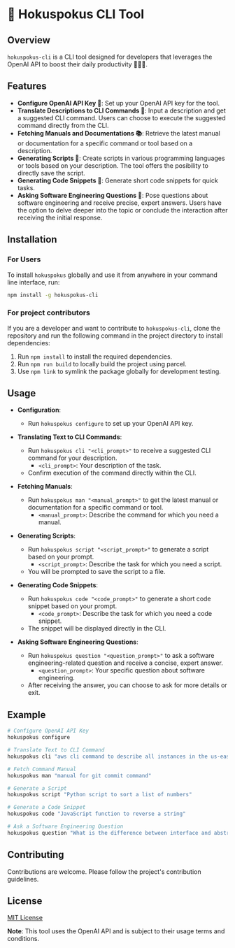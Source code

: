 
# 🧙 Hokuspokus CLI Tool

## Overview

`hokuspokus-cli` is a CLI tool designed for developers that leverages the OpenAI API to boost their daily productivity 👨‍💻🚀.

## Features

- **Configure OpenAI API Key 🔑**: Set up your OpenAI API key for the tool.
- **Translate Descriptions to CLI Commands 💬**: Input a description and get a suggested CLI command. Users can choose to execute the suggested command directly from the CLI.
- **Fetching Manuals and Documentations 📚**: Retrieve the latest manual or documentation for a specific command or tool based on a description.
- **Generating Scripts 📜**: Create scripts in various programming languages or tools based on your description. The tool offers the posibility to directly save the script.
- **Generating Code Snippets 🧩**: Generate short code snippets for quick tasks.
- **Asking Software Engineering Questions 🧠**: Pose questions about software engineering and receive precise, expert answers. Users have the option to delve deeper into the topic or conclude the interaction after receiving the initial response.

## Installation

### For Users

To install `hokuspokus` globally and use it from anywhere in your command line interface, run:

```bash
npm install -g hokuspokus-cli
```

### For project contributors

If you are a developer and want to contribute to `hokuspokus-cli`, clone the repository and run the following command in the project directory to install dependencies:

1. Run `npm install` to install the required dependencies.
2. Run `npm run build` to locally build the project using parcel.
3. Use `npm link` to symlink the package globally for development testing.

## Usage

- **Configuration**:
  - Run `hokuspokus configure` to set up your OpenAI API key.

- **Translating Text to CLI Commands**:
  - Run `hokuspokus cli "<cli_prompt>"` to receive a suggested CLI command for your description.
    - `<cli_prompt>`: Your description of the task.
  - Confirm execution of the command directly within the CLI.

- **Fetching Manuals**:
  - Run `hokuspokus man "<manual_prompt>"` to get the latest manual or documentation for a specific command or tool.
    - `<manual_prompt>`: Describe the command for which you need a manual.

- **Generating Scripts**:
  - Run `hokuspokus script "<script_prompt>"` to generate a script based on your prompt.
    - `<script_prompt>`: Describe the task for which you need a script.
  - You will be prompted to save the script to a file.

- **Generating Code Snippets**:
  - Run `hokuspokus code "<code_prompt>"` to generate a short code snippet based on your prompt.
    - `<code_prompt>`: Describe the task for which you need a code snippet.
  - The snippet will be displayed directly in the CLI.

- **Asking Software Engineering Questions**:
  - Run `hokuspokus question "<question_prompt>"` to ask a software engineering-related question and receive a concise, expert answer.
    - `<question_prompt>`: Your specific question about software engineering.
  - After receiving the answer, you can choose to ask for more details or exit.

## Example

```bash
# Configure OpenAI API Key
hokuspokus configure

# Translate Text to CLI Command
hokuspokus cli "aws cli command to describe all instances in the us-east-1 region"

# Fetch Command Manual
hokuspokus man "manual for git commit command"

# Generate a Script
hokuspokus script "Python script to sort a list of numbers"

# Generate a Code Snippet
hokuspokus code "JavaScript function to reverse a string"

# Ask a Software Engineering Question
hokuspokus question "What is the difference between interface and abstract class in Java?"
```

## Contributing

Contributions are welcome. Please follow the project's contribution guidelines.

## License

[MIT License](LICENSE)

**Note**: This tool uses the OpenAI API and is subject to their usage terms and conditions.
